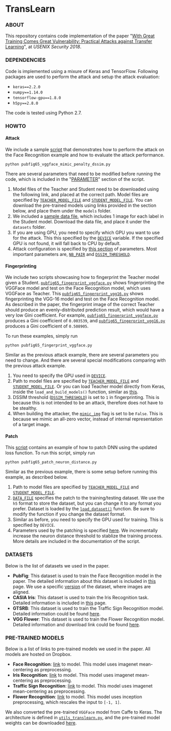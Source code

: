 # TransLearn

### ABOUT

This repository contains code implementation of the paper "[With Great Training Comes Great Vulnerability: Practical Attacks against Transfer Learning](http://people.cs.uchicago.edu/~ravenben/publications/pdf/translearn-usenixsec18.pdf)", at *USENIX Security 2018*.


### DEPENDENCIES

Code is implemented using a mixure of Keras and TensorFlow. Following packages are used to perform the attack and setup the attack evaluation:

- `keras==2.2.0`
- `numpy==1.14.0`
- `tensorflow-gpu==1.8.0`
- `h5py==2.8.0`

The code is tested using Python 2.7.


### HOWTO

#### Attack

We include a sample [script](pubfig65_vggface_mimic_penalty_dssim.py) that demonstrates how to perform the attack on the Face Recognition example and how to evaluate the attack performance.

```
python pubfig65_vggface_mimic_penalty_dssim.py
```

There are several parameters that need to be modified before running the code, which is included in the "[PARAMETER](pubfig65_vggface_mimic_penalty_dssim.py#L25-L60)" section of the script.

1. Model files of the Teacher and Student need to be downloaded using the following link, and placed at the correct path. Model files are specified by [`TEACHER_MODEL_FILE`](pubfig65_vggface_mimic_penalty_dssim.py#L39) and [`STUDENT_MODEL_FILE`](pubfig65_vggface_mimic_penalty_dssim.py#L40). You can download the pre-trained models using links provided in the section below, and place them under the `models` folder.
2. We included a [sample data file](datasets/pubfig65_imagenet_test.h5), which includes 1 image for each label in the Student model. Download the data file, and place it under the `datasets` folder.
3. If you are using GPU, you need to specify which GPU you want to use for the attack. This this specified by the [`DEVICE`](pubfig65_vggface_mimic_penalty_dssim.py#L46) variable. If the specified GPU is not found, it will fall back to CPU by default.
4. Attack configuration is specified by [this section](pubfig65_vggface_mimic_penalty_dssim.py#L48-L56) of parameters. Most important parameters are, [`NB_PAIR`](pubfig65_vggface_mimic_penalty_dssim.py#L49) and [`DSSIM_THRESHOLD`](pubfig65_vggface_mimic_penalty_dssim.py#L51).


#### Fingerprinting

We include two scripts showcasing how to fingerprint the Teacher model given a Student. [`pubfig65_fingerprint_vggface.py`](pubfig65_fingerprint_vggface.py) shows fingerprinting the VGGFace model and test on the Face Recognition model, which uses VGGFace as Teacher. This [`pubfig65_fingerprint_vgg16.py`](pubfig65_fingerprint_vgg16.py) shows fingerprinting the VGG-16 model and test on the Face Recognition model. As described in the paper, the fingerprint image of the correct Teacher should produce an evenly-distributed prediction result, which would have a very low Gini coefficient. For example, [`pubfig65_fingerprint_vggface.py`](pubfig65_fingerprint_vggface.py) produces a Gini coefficient of `0.003539`, and [`pubfig65_fingerprint_vgg16.py`](pubfig65_fingerprint_vgg16.py) produces a Gini coefficient of `0.508905`.

To run these examples, simply run

```
python pubfig65_fingerprint_vggface.py
```

Similar as the previous attack example, there are several parameters you need to change. And there are several special modifications comparing with the previous attack example.

1. You need to specify the GPU used in [`DEVICE`](pubfig65_fingerprint_vggface.py#L44).
2. Path to model files are specified by [`TEACHER_MODEL_FILE`](pubfig65_fingerprint_vggface.py#L39) and [`STUDENT_MODEL_FILE`](pubfig65_fingerprint_vggface.py#L40). Or you can load Teacher model directly from Keras, inside the `load_and_build_models()` function, similar as [this](pubfig65_fingerprint_vgg16.py#L60-L79).
3. DSSIM threshold ([`DSSIM_THRESHOLD`](pubfig65_fingerprint_vgg16.py#L48)) is set to `1` in fingerprinting. This is because this is not intended to be an attack, therefore does not have to be stealthy.
4. When building the attacker, the [`mimic_img`](pubfig65_fingerprint_vggface.py#L97) flag is set to be `False`. This is because we mimic an all-zero vector, instead of internal representation of a target image.


#### Patch

This [script](pubfig65_patch_neuron_distance.py) contains an example of how to patch DNN using the updated loss function. To run this script, simply run

```
python pubfig65_patch_neuron_distance.py
```

Similar as the previous example, there is some setup before running this example, as described below.

1. Path to model files are specified by [`TEACHER_MODEL_FILE`](pubfig65_patch_neuron_distance.py#L35) and [`STUDENT_MODEL_FILE`](pubfig65_patch_neuron_distance.py#L36).
2. [`DATA_FILE`](pubfig65_patch_neuron_distance.py#L37) specifies the patch to the training/testing dataset. We use the `h5` format to store the dataset, but you can change it to any format you prefer. Dataset is loaded by the [`load_dataset()`](pubfig65_patch_neuron_distance.py#L187-L211) function. Be sure to modify the function if you change the dataset format.
3. Similar as before, you need to specify the GPU used for training. This is specified by `DEVICE`.
4. Parameters used by the patching is specified [here](pubfig65_patch_neuron_distance.py#L49-L55). We incrementally increase the neuron distance threshold to stablize the training process. More details are included in the documentation of the script.


### DATASETS

Below is the list of datasets we used in the paper.

- **PubFig**: This dataset is used to train the Face Recognition model in the paper. The detailed information about this dataset is included in [this](http://vision.seas.harvard.edu/pubfig83/) page. We use a specific [version](http://ic.unicamp.br/~chiachia/resources/pubfig83-aligned/) of the dataset, where images are aligned.
- **CASIA Iris**: This dataset is used to train the Iris Recognition task. Detailed information is included in [this](http://biometrics.idealtest.org/) page.
- **GTSRB**: This dataset is used to train the Traffic Sign Recognition model. Detailed information could be found [here](http://benchmark.ini.rub.de/?section=gtsrb&subsection=dataset).
- **VGG Flower**: This dataset is used to train the Flower Recognition model. Detailed information and download link could be found [here](http://www.robots.ox.ac.uk/~vgg/data/flowers/102/index.html).


### PRE-TRAINED MODELS

Below is a list of links to pre-trained models we used in the paper. All models are hosted on Dropbox.

- **Face Recognition**: [link](https://www.dropbox.com/s/xcj8rfpy72ukalz/pubfig65_vggface_trans_nbtrain_90.h5?dl=0) to model. This model uses imagenet mean-centering as preprocessing.
- **Iris Recognition**: [link](https://www.dropbox.com/s/pqeq135rdj9hk3x/iris_vgg16_trans.h5?dl=0) to model. This model uses imagenet mean-centering as preprocessing.
- **Traffic Sign Recognition**: [link](https://www.dropbox.com/s/k6u7vygwt9wrcs0/gtsrb_vgg16_trans.h5?dl=0) to model. This model uses imagenet mean-centering as preprocessing.
- **Flower Recognition**: [link](https://www.dropbox.com/s/fvqlaqljfmkeghi/flower_resnet50_trans.h5?dl=0) to model. This model uses inception preprocessing, which rescales the input to `[-1, 1]`.

We also converted the pre-trained `VGGFace` model from Caffe to Keras. The architecture is defined in [`utils_translearn.py`](utils_translearn.py#L15-L83), and the pre-trained model weights can be downloaded [here](https://www.dropbox.com/s/94m2w1ofvd9raua/vggface.h5?dl=0).































